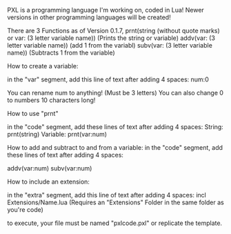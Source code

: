 PXL is a programming language I'm working on, coded in Lua! Newer versions in other programming languages will be created!

There are 3 Functions as of Version 0.1.7,
prnt(string (without quote marks) or var: (3 letter variable name)) (Prints the string or variable)
addv(var: (3 letter variable name)) (add 1 from the variabl)
subv(var: (3 letter variable name)) (Subtracts 1 from the variable)

How to create a variable:

in the "var" segment, add this line of text after adding 4 spaces:
num:0

You can rename num to anything! (Must be 3 letters)
You can also change 0 to numbers 10 characters long!

How to use "prnt"

in the "code" segment, add these lines of text after adding 4 spaces:
String: prnt(string)
Variable: prnt(var:num)

How to add and subtract to and from a variable:
in the "code" segment, add these lines of text after adding 4 spaces:

addv(var:num)
subv(var:num)

How to include an extension:

in the "extra" segment, add this line of text after adding 4 spaces:
incl Extensions/Name.lua (Requires an "Extensions" Folder in the same folder as you're code)

to execute, your file must be named "pxlcode.pxl" or replicate the template.

